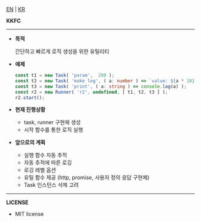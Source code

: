 [EN](https://github.com/load28/kkfc) | [KR](https://github.com/load28/kkfc/blob/master/README_kr.md)

**KKFC**
****

* **목적**

    간단하고 빠르게 로직 생성을 위한 유틸리티
    
* **예제**
    
    ```ts
    const t1 = new Task( 'param',  200 );
    const t2 = new Task( 'make log', ( a: number ) => `value: ${a * 10}` );
    const t3 = new Task( 'print', ( a: string ) => console.log(a) );
    const r2 = new Runner( 'r2', undefined, [ t1, t2, t3 ] );
    r2.start();  
    ```
  
* **현재 진행상황**

    * task, runner 구현체 생성
    * 시작 함수를 통한 로직 실행 
    
* **앞으로의 계획**

    * 실행 함수 자동 추적
    * 자동 추적에 따른 로깅
    * 로깅 레벨 옵션
    * 유틸 함수 제공 (http, promise, 사용자 정의 응답 구현체)
    * Task 인스턴스 삭제 고려


***

**LICENSE**
    
  * MIT license
